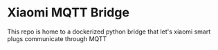 # Xiaomi MQTT Bridge
This repo is home to a dockerized python bridge that let's xiaomi smart plugs communicate through MQTT
